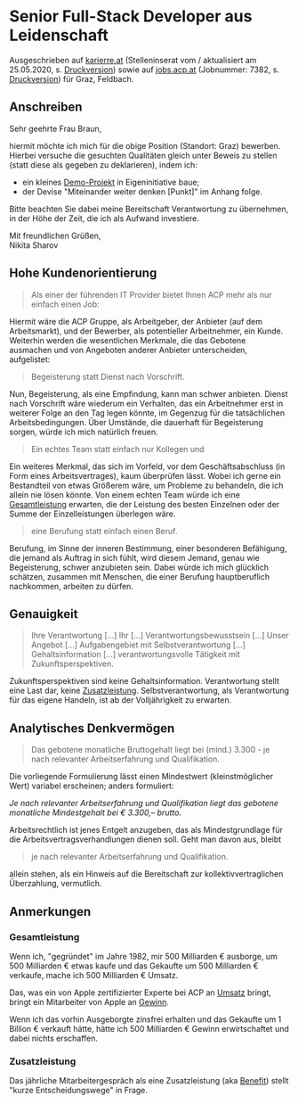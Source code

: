 # Senior Full-Stack Developer aus Leidenschaft

Ausgeschrieben auf [karierre.at](https://www.karriere.at/jobs/5486367) (Stelleninserat vom / aktualisiert am 25.05.2020, s. [Druckversion](media/senior-full-stack-developer_karriere.at.pdf)) sowie auf [jobs.acp.at](https://jobs.acp.at/Job/7382) (Jobnummer: 7382, s. [Druckversion](media/senior-full-stack-developer_acp.at.pdf)) für Graz, Feldbach.

## Anschreiben

Sehr geehrte Frau Braun,

hiermit möchte ich mich für die obige Position (Standort: Graz) bewerben. Hierbei versuche die gesuchten Qualitäten gleich unter Beweis zu stellen (statt diese als gegeben zu deklarieren), indem ich:

- ein kleines [Demo-Projekt](https://github.com/nikita-sharov/acp) in Eigeninitiative baue;
- der Devise "Miteinander weiter denken [Punkt]" im Anhang folge.

Bitte beachten Sie dabei meine Bereitschaft Verantwortung zu übernehmen, in der Höhe der Zeit, die ich als Aufwand investiere.

Mit freundlichen Grüßen,  
Nikita Sharov

## Hohe Kundenorientierung

> Als einer der führenden IT Provider bietet Ihnen ACP mehr als nur einfach einen Job:

Hiermit wäre die ACP Gruppe, als Arbeitgeber, der Anbieter (auf dem Arbeitsmarkt), und der  Bewerber, als potentieller Arbeitnehmer, ein Kunde. Weiterhin werden die wesentlichen Merkmale, die das Gebotene ausmachen und von Angeboten anderer Anbieter unterscheiden, aufgelistet:

> Begeisterung statt Dienst nach Vorschrift.

Nun, Begeisterung, als eine Empfindung, kann man schwer anbieten. Dienst nach Vorschrift wäre wiederum ein Verhalten, das ein Arbeitnehmer erst in weiterer Folge an den Tag legen könnte, im Gegenzug für die tatsächlichen Arbeitsbedingungen. Über Umstände, die dauerhaft für Begeisterung sorgen, würde ich mich natürlich freuen.

> Ein echtes Team statt einfach nur Kollegen und

Ein weiteres Merkmal, das sich im Vorfeld, vor dem Geschäftsabschluss (in Form eines Arbeitsvertrages), kaum überprüfen lässt. Wobei ich gerne ein Bestandteil von etwas Größerem wäre, um Probleme zu behandeln, die ich allein nie lösen könnte. Von einem echten Team würde ich eine [Gesamtleistung](#gesamtleistung) erwarten, die der Leistung des besten Einzelnen oder der Summe der Einzelleistungen überlegen wäre.

> eine Berufung statt einfach einen Beruf.

Berufung, im Sinne der inneren Bestimmung, einer besonderen Befähigung, die jemand als Auftrag in sich fühlt, wird diesem Jemand, genau wie Begeisterung, schwer anzubieten sein. Dabei würde ich mich glücklich schätzen, zusammen mit Menschen, die einer Berufung hauptberuflich nachkommen, arbeiten zu dürfen.

## Genauigkeit

> Ihre Verantwortung […] Ihr […] Verantwortungsbewusstsein […] Unser Angebot […] Aufgabengebiet mit Selbstverantwortung […] Gehaltsinformation […] verantwortungsvolle Tätigkeit mit Zukunftsperspektiven.

Zukunftsperspektiven sind keine Gehaltsinformation. Verantwortung stellt eine Last dar, keine [Zusatzleistung](#zusatzleistung). Selbstverantwortung, als Verantwortung für das eigene Handeln, ist ab der Volljährigkeit zu erwarten.

## Analytisches Denkvermögen

> Das gebotene monatliche Bruttogehalt liegt bei (mind.) 3.300 - je nach relevanter Arbeitserfahrung und Qualifikation.

Die vorliegende Formulierung lässt einen Mindestwert (kleinstmöglicher Wert) variabel erscheinen; anders formuliert:

*Je nach relevanter Arbeitserfahrung und Qualifikation liegt das gebotene monatliche Mindestgehalt bei € 3.300,– brutto.*

Arbeitsrechtlich ist jenes Entgelt anzugeben, das als Mindestgrundlage für die Arbeitsvertragsverhandlungen dienen soll. Geht man davon aus, bleibt

> je nach relevanter Arbeitserfahrung und Qualifikation.

allein stehen, als ein Hinweis auf die Bereitschaft zur kollektivvertraglichen Überzahlung, vermutlich.

## Anmerkungen

### Gesamtleistung

Wenn ich, "gegründet" im Jahre 1982, mir 500 Milliarden € ausborge, um 500 Milliarden € etwas kaufe und das Gekaufte um 500 Milliarden € verkaufe, mache ich 500 Milliarden € Umsatz.

Das, was ein von Apple zertifizierter Experte bei ACP an [Umsatz](https://www.acp.at/ueber-uns/das-unternehmen) bringt, bringt ein Mitarbeiter von Apple an [Gewinn](https://www.postbeyond.com/profit-per-employee"). 

Wenn ich das vorhin Ausgeborgte zinsfrei erhalten und das Gekaufte um 1 Billion € verkauft hätte, hätte ich 500 Milliarden € Gewinn erwirtschaftet und dabei nichts erschaffen.

### Zusatzleistung

Das jährliche Mitarbeitergespräch als eine Zusatzleistung (aka [Benefit](https://www.acp.at/karriere)) stellt "kurze Entscheidungswege" in Frage.